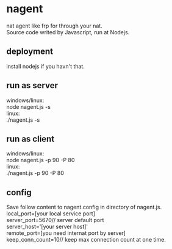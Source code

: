 # nagent
nat agent like frp for through your nat.  
Source code writed by Javascript, run at Nodejs.  
  
  
## deployment
install nodejs if you havn't that.  
  
## run as server
windows/linux:  
node nagent.js -s  
linux:  
./nagent.js -s  
  
## run as client
windows/linux:  
node nagent.js -p 90 -P 80  
linux:  
./nagent.js -p 90 -P 80  
  
## config
Save follow content to nagent.config in directory of nagent.js.  
local_port=\[your local service port\]  
server_port=5670// server default port  
server_host='\[your server host\]'  
remote_port=\[you need internat port by server\]  
keep_conn_count=10// keep max connection count at one time.  
  
